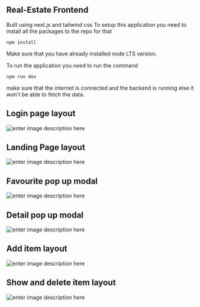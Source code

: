 ## Real-Estate Frontend

Built using next.js and tailwind css
To setup this application you need to install all the packages to the repo for that

    npm install

Make sure that you have already installed node LTS version.

To run the application you need to run the command

    npm run dev

make sure that the internet is connected and the backend is running else it won't be able to fetch the data.

## Login page layout

![enter image description here](https://imgur.com/50xJH9r.png)

## Landing Page layout

![enter image description here](https://imgur.com/75jlmeE.png)

## Favourite pop up modal

![enter image description here](https://imgur.com/3zezWqt.png)

## Detail pop up modal

![enter image description here](https://imgur.com/iwjRmyY.png)

## Add item layout

![enter image description here](https://imgur.com/uYfztNL.png)

## Show and delete item layout

![enter image description here](https://imgur.com/eALWqOA.png)
